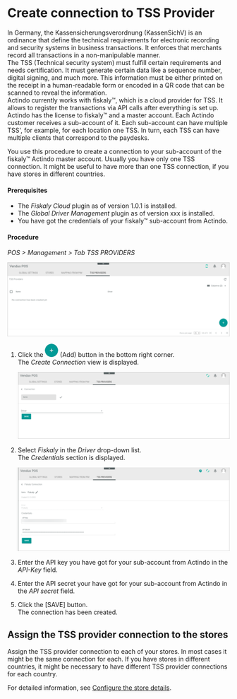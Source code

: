 # Create connection to TSS Provider

In Germany, the Kassensicherungsverordnung (KassenSichV) is an ordinance that define the technical requirements for electronic recording and security systems in business transactions. It enforces that merchants record all transactions in a non-manipulable manner.   
The TSS (Technical security system) must fulfill certain requirements and needs certification. It must generate certain data like a sequence number, digital signing, and much more. This information must be either printed on the receipt in a human-readable form or encoded in a QR code that can be scanned to reveal the information.   
Actindo currently works with fiskaly&trade;, which is a cloud provider for TSS. It allows to register the transactions via API calls after everything is set up. Actindo has the license to fiskaly&trade; and a master account. Each Actindo customer receives a sub-account of it. Each sub-account can have multiple TSS', for example, for each location one TSS. In turn, each TSS can have multiple clients that correspond to the paydesks.

You use this procedure to create a connection to your sub-account of the 
fiskaly&trade; Actindo master account. Usually you have only one TSS connection. It might be useful to have more than one TSS connection, if you have stores in different countries.

#### Prerequisites

- The *Fiskaly Cloud* plugin as of version 1.0.1 is installed.
- The *Global Driver Management* plugin as of version xxx is installed. <!---Stimmt das?-->
- You have got the credentials of your fiskaly&trade; sub-account from Actindo.

#### Procedure

*POS > Management > Tab TSS PROVIDERS*

![TSS Providers](../../Assets/Screenshots/POS/Management/TSSProviders/TSSProviders.png "[TSS Providers]")

1.  Click the ![Add](../../Assets/Icons/Plus01.png "[Add]") (Add) button in the bottom right corner.   
    The *Create Connection* view is displayed.  

    ![Create connection](../../Assets/Screenshots/POS/Management/TSSProviders/CreateConnection.png "[Create connection]")

2. Select *Fiskaly* in the *Driver* drop-down list.   
    The *Credentials* section is displayed.

    ![Fiskaly connection](../../Assets/Screenshots/POS/Management/TSSProviders/FiskalyConnection.png "[Fiskaly connection]") <!---Screenshot neu machen-->

3. Enter the API key you have got for your sub-account from Actindo in the *API-Key* field.   

4. Enter the API secret your have got for your sub-account from Actindo in the *API secret* field.

5. Click the [SAVE] button.    
    The connection has been created.



## Assign the TSS provider connection to the stores

Assign the TSS provider connection to each of your stores. In most cases it might be the same connection for each. If you have stores in different countries, it might be necessary to have different TSS provider connections for each country.

For detailed information, see [Configure the store details](./06a_CreateStoreManually.md#configure-the-store-details).




